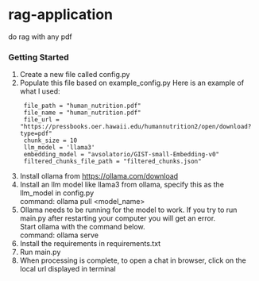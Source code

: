 # rag-application
do rag with any pdf

### Getting Started
1. Create a new file called config.py
2. Populate this file based on example_config.py
   Here is an example of what I used:
   ```
    file_path = "human_nutrition.pdf"
    file_name = "human_nutrition.pdf"
    file_url = "https://pressbooks.oer.hawaii.edu/humannutrition2/open/download?type=pdf"
    chunk_size = 10
    llm_model = 'llama3'
    embedding_model = "avsolatorio/GIST-small-Embedding-v0"
    filtered_chunks_file_path = "filtered_chunks.json"
   ```
3. Install ollama from https://ollama.com/download
4. Install an llm model like llama3 from ollama, specify this as the llm_model in config.py\
    command: ollama pull <model_name>
5. Ollama needs to be running for the model to work. If you try to run main.py after restarting your computer you will get an error.\
   Start ollama with the command below.\
    command: ollama serve
6. Install the requirements in requirements.txt
7. Run main.py
8. When processing is complete, to open a chat in browser, click on the local url displayed in terminal
